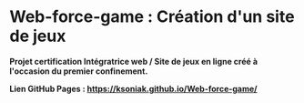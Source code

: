 # Web-force-game : Création d'un site de jeux
<strong>Projet certification Intégratrice web / Site de jeux en ligne créé à l'occasion du premier confinement.

Lien GitHub Pages : https://ksoniak.github.io/Web-force-game/</strong>
